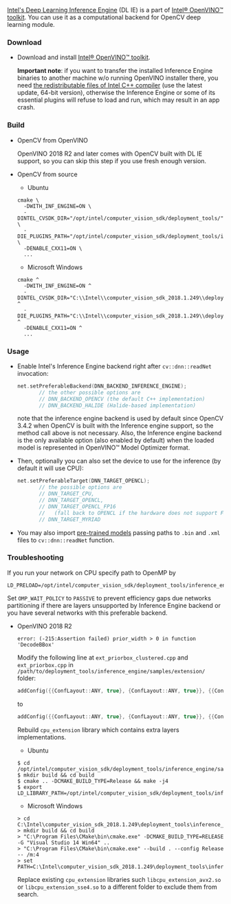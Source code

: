[Intel's Deep Learning Inference Engine](https://software.intel.com/inference-engine-devguide) (DL IE) is a part of [Intel&reg; OpenVINO&trade; toolkit](https://software.intel.com/openvino-toolkit). You can use it as a computational backend for OpenCV deep learning module.

### Download
* Download and install [Intel&reg; OpenVINO&trade; toolkit](https://software.seek.intel.com/openvino-toolkit). 

  **Important note**: if you want to transfer the installed Inference Engine binaries to another machine w/o running OpenVINO installer there, you need [the redistributable files of Intel C++ compiler](https://software.intel.com/en-us/articles/intel-compilers-redistributable-libraries-by-version) (use the latest update, 64-bit version), otherwise the Inference Engine or some of its essential plugins will refuse to load and run, which may result in an app crash.

### Build
* OpenCV from OpenVINO

  OpenVINO 2018 R2 and later comes with OpenCV built with DL IE support, so you can skip this step if you use fresh enough version.

* OpenCV from source
  * Ubuntu
  ```
  cmake \
    -DWITH_INF_ENGINE=ON \
    -DINTEL_CVSDK_DIR="/opt/intel/computer_vision_sdk/deployment_tools/" \
    -DIE_PLUGINS_PATH="/opt/intel/computer_vision_sdk/deployment_tools/inference_engine/lib/ubuntu_16.04/intel64/" \
    -DENABLE_CXX11=ON \
    ...
  ```

  * Microsoft Windows
  ```
  cmake ^
    -DWITH_INF_ENGINE=ON ^
    -DINTEL_CVSDK_DIR="C:\\Intel\\computer_vision_sdk_2018.1.249\\deployment_tools\\inference_engine" ^
    -DIE_PLUGINS_PATH="C:\\Intel\\computer_vision_sdk_2018.1.249\\deployment_tools\\inference_engine\\lib\\intel64\\Release" ^
    -DENABLE_CXX11=ON ^
    ...
  ```

### Usage

* Enable Intel's Inference Engine backend right after `cv::dnn::readNet` invocation:
  ```cpp
  net.setPreferableBackend(DNN_BACKEND_INFERENCE_ENGINE);
         // the other possible options are
         // DNN_BACKEND_OPENCV (the default C++ implementation)
         // DNN_BACKEND_HALIDE (Halide-based implementation)
  ```
  note that the inference engine backend is used by default since OpenCV 3.4.2 when OpenCV is built with the Inference engine support, so the method call above is not necessary. Also, the Inference engine backend is the only available option (also enabled by default) when the loaded model is represented in OpenVINO&trade; Model Optimizer format.

* Then, optionally you can also set the device to use for the inference (by default it will use CPU):
  ```cpp
  net.setPreferableTarget(DNN_TARGET_OPENCL);
         // the possible options are
         // DNN_TARGET_CPU,
         // DNN_TARGET_OPENCL, 
         // DNN_TARGET_OPENCL_FP16
         //   (fall back to OPENCL if the hardware does not support FP16),
         // DNN_TARGET_MYRIAD
  ```

* You may also import [pre-trained models](https://software.intel.com/openvino-toolkit/documentation/pretrained-models) passing paths to `.bin` and `.xml` files to `cv::dnn::readNet` function.

### Troubleshooting

  If you run your network on CPU specify path to OpenMP by
  ```
  LD_PRELOAD=/opt/intel/computer_vision_sdk/deployment_tools/inference_engine/external/mkltiny_lnx/lib/libiomp5.so
  ```
  Set `OMP_WAIT_POLICY` to `PASSIVE` to prevent efficiency gaps due networks partitioning if there are layers unsupported by Inference Engine backend or you have several networks with this preferable backend.

* OpenVINO 2018 R2
  ```
  error: (-215:Assertion failed) prior_width > 0 in function 'DecodeBBox'
  ```
  Modify the following line at `ext_priorbox_clustered.cpp` and `ext_priorbox.cpp` in `/path/to/deployment_tools/inference_engine/samples/extension/` folder:

  ```cpp
  addConfig({{ConfLayout::ANY, true}, {ConfLayout::ANY, true}}, {{ConfLayout::PLN, true}});
  ```
  to
  ```cpp
  addConfig({{ConfLayout::ANY, true}, {ConfLayout::ANY, true}}, {{ConfLayout::PLN, false}});
  ```


  Rebuild `cpu_extension` library which contains extra layers implementations.

    * Ubuntu
    ```
    $ cd /opt/intel/computer_vision_sdk/deployment_tools/inference_engine/samples
    $ mkdir build && cd build
    $ cmake .. -DCMAKE_BUILD_TYPE=Release && make -j4
    $ export 
  LD_LIBRARY_PATH=/opt/intel/computer_vision_sdk/deployment_tools/inference_engine/samples/build/intel64/Release/lib/:$LD_LIBRARY_PATH
    ```

    * Microsoft Windows
    ```
    > cd C:\Intel\computer_vision_sdk_2018.1.249\deployment_tools\inference_engine\samples
    > mkdir build && cd build
    > "C:\Program Files\CMake\bin\cmake.exe" -DCMAKE_BUILD_TYPE=RELEASE -G "Visual Studio 14 Win64" ..
    > "C:\Program Files\CMake\bin\cmake.exe" --build . --config Release -- /m:4
    > set PATH=C:\Intel\computer_vision_sdk_2018.1.249\deployment_tools\inference_engine\bin\intel64\Release;%PATH%
    ```
    
    Replace existing `cpu_extension` libraries such `libcpu_extension_avx2.so` or `libcpu_extension_sse4.so` to a different folder to exclude them from search.